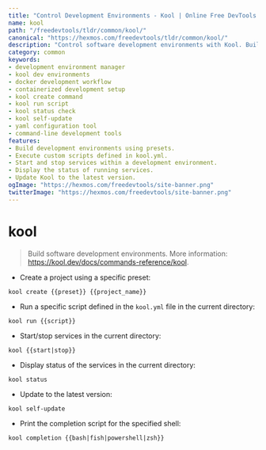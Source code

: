 ```yaml
---
title: "Control Development Environments - Kool | Online Free DevTools by Hexmos"
name: kool
path: "/freedevtools/tldr/common/kool/"
canonical: "https://hexmos.com/freedevtools/tldr/common/kool/"
description: "Control software development environments with Kool. Build, run, and manage your development stack with ease using this command-line tool. Free online tool, no registration required."
category: common
keywords:
- development environment manager
- kool dev environments
- docker development workflow
- containerized development setup
- kool create command
- kool run script
- kool status check
- kool self-update
- yaml configuration tool
- command-line development tools
features:
- Build development environments using presets.
- Execute custom scripts defined in kool.yml.
- Start and stop services within a development environment.
- Display the status of running services.
- Update Kool to the latest version.
ogImage: "https://hexmos.com/freedevtools/site-banner.png"
twitterImage: "https://hexmos.com/freedevtools/site-banner.png"
---
```


# kool

> Build software development environments.
> More information: <https://kool.dev/docs/commands-reference/kool>.

- Create a project using a specific preset:

`kool create {{preset}} {{project_name}}`

- Run a specific script defined in the `kool.yml` file in the current directory:

`kool run {{script}}`

- Start/stop services in the current directory:

`kool {{start|stop}}`

- Display status of the services in the current directory:

`kool status`

- Update to the latest version:

`kool self-update`

- Print the completion script for the specified shell:

`kool completion {{bash|fish|powershell|zsh}}`
